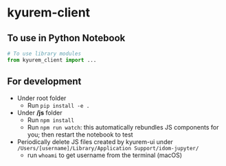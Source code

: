 # kyurem-client
## To use in Python Notebook
```python
# To use library modules
from kyurem_client import ...
```
## For development
- Under root folder
  - Run `pip install -e .`
- Under **/js** folder
  - Run `npm install`
  - Run `npm run watch`: this automatically rebundles JS components for you; then restart the notebook to test
- Periodically delete JS files created by kyurem-ui under `/Users/[username]/Library/Application Support/idom-jupyter/`
  - run `whoami` to get username from the terminal (macOS)